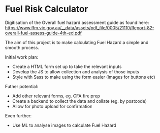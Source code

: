# Fuel Risk Calculator
Digitisation of the Overall fuel hazard assessment guide as found here:
https://www.ffm.vic.gov.au/__data/assets/pdf_file/0005/21110/Report-82-overall-fuel-assess-guide-4th-ed.pdf

The aim of this project is to make calculating Fuel Hazard a simple and smooth process. 

Initial work plan:

- Create a HTML form set up to take the relevant inputs
- Develop the JS to allow collection and analysis of those inputs
- Style with Sass to make using the form easier (images for buttons etc)

Futher potential:

- Add other relevant forms, eg. CFA fire prep
- Create a backend to collect the data and collate (eg. by postcode)
- Allow for photo upload for confirmation

Even further:

- Use ML to analyse images to calculate Fuel Hazard
